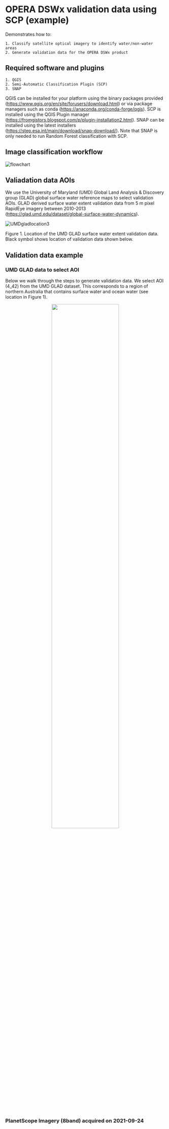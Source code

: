 # OPERA DSWx validation data using SCP (example)

Demonstrates how to:

    1. Classify satellite optical imagery to identify water/non-water areas
    2. Generate validation data for the OPERA DSWx product
  
## Required software and plugins

    1. QGIS
    2. Semi-Automatic Classification Plugin (SCP)
    3. SNAP
        

QGIS can be installed for your platform using the binary packages provided (https://www.qgis.org/en/site/forusers/download.html) or via package managers such as conda (https://anaconda.org/conda-forge/qgis). SCP is installed using the QGIS Plugin manager (https://fromgistors.blogspot.com/p/plugin-installation2.html). SNAP can be installed using the latest installers (https://step.esa.int/main/download/snap-download/). Note that SNAP is only needed to run Random Forest classification with SCP.

## Image classification workflow

![flowchart](https://user-images.githubusercontent.com/29788365/175801911-e99a12d0-5344-43ff-afdf-07ad3082aeca.jpg)

## Valiadation data AOIs

We use the University of Maryland (UMD) Global Land Analysis & Discovery group (GLAD) global surface water reference maps to select validation AOIs. GLAD derived surface water extent validation data from 5 m pixel RapidEye imagery between 2010-2013 (https://glad.umd.edu/dataset/global-surface-water-dynamics). 

![UMDgladlocation3](https://user-images.githubusercontent.com/29788365/175997936-e417a966-22c4-4115-8583-90c7ee0cf8f3.png)

Figure 1. Location of the UMD GLAD surface water extent validation data. Black symbol shows location of validation data shown below.


## Validation data example 

### UMD GLAD data to select AOI
Below we walk through the steps to generate validation data. We select AOI (4_42) from the UMD GLAD dataset. This corresponds to a region of northern Australia that contains surface water and ocean water (see location in Figure 1).

<!-- ![UMD_GLAD_CHIP](https://user-images.githubusercontent.com/29788365/175831036-1cc9f0b1-39fe-493f-b0c0-4d9a77119da4.jpg) -->

<p align="center">
  <img width="65%" height="65%" src="https://user-images.githubusercontent.com/29788365/175831036-1cc9f0b1-39fe-493f-b0c0-4d9a77119da4.jpg">
</p>

### PlanetScope Imagery (8band) acquired on 2021-09-24
